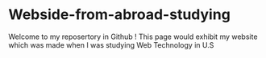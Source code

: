 # Webside-from-abroad-studying
Welcome to my reposertory in Github ! This page would exhibit my website which was made when I was studying Web Technology in U.S  
